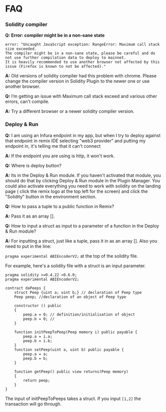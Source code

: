 # FAQ

### Solidity compiler

**Q: Error: compiler might be in a non-sane state**

```
error: "Uncaught JavaScript exception: RangeError: Maximum call stack size exceeded.
The compiler might be in a non-sane state, please be careful and do not use further compilation data to deploy to mainnet.
It is heavily recommended to use another browser not affected by this issue (Firefox is known to not be affected)."
```

**A:** Old versions of solidity compiler had this problem with chrome. Please
change the compiler version in Solidity Plugin to the newer one or use another
browser.

**Q:** I’m getting an issue with Maximum call stack exceed and various other
errors, can't compile.

**A:** Try a different browser or a newer solidity compiler version.

### Deploy & Run

**Q:** I am using an Infura endpoint in my app, but when I try to deploy against
that endpoint in remix IDE selecting "web3 provider" and putting my endpoint in,
it's telling me that it can't connect

**A:** If the endpoint you are using is http, it won't work.

**Q:** Where is deploy button?

**A:** Its in the Deploy & Run module. If you haven't activated that module, you
should do that by clicking Deploy & Run module in the Plugin Manager. You could
also activate everything you need to work with solidity on the landing page (
click the remix logo at the top left for the screen) and click the "Solidity"
button in the environment section.

**Q:** How to pass a tuple to a public function in Remix?

**A:** Pass it as an array [].

**Q:** How to input a struct as input to a parameter of a function in the Deploy
& Run module?

**A:** For inputting a struct, just like a tuple, pass it in as an array [].
Also you need to put in the line:

`pragma experimental ABIEncoderV2;` at the top of the solidity file.

For example, here's a solidity file with a struct is an input parameter.

```
pragma solidity >=0.4.22 <0.6.0;
pragma experimental ABIEncoderV2;

contract daPeeps {
    struct Peep {uint a; uint b;} // declaration of Peep type
    Peep peep; //declaration of an object of Peep type

    constructor () public
    {
        peep.a = 0; // definition/initialisation of object
        peep.b = 0; //
    }

    function initPeepToPeep(Peep memory i) public payable {
        peep.a = i.a;
        peep.b = i.b;
    }
    function setPeep(uint a, uint b) public payable {
        peep.a = a;
        peep.b = b;
    }

    function getPeep() public view returns(Peep memory)
    {
        return peep;
    }
}
```

The input of initPeepToPeeps takes a struct. If you input `[1,2]` the
transaction will go through.
